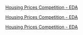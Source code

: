 [Housing Prices Competition - EDA](EDA.html)

[Housing Prices Competition - EDA](EDA-Copy.html)

[Housing Prices Competition - EDA](EDA---Copy.html)
